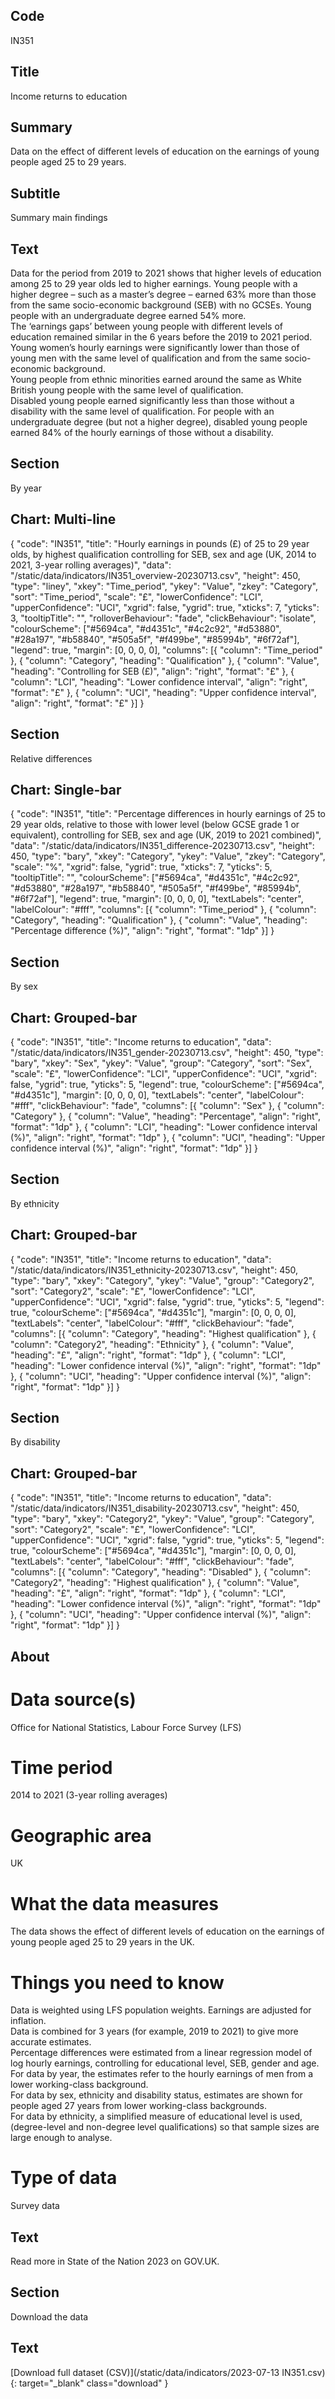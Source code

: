 ## Code
IN351

## Title
Income returns to education

## Summary
Data on the effect of different levels of education on the earnings of young people aged 25 to 29 years.

## Subtitle
Summary main findings

## Text
Data for the period from 2019 to 2021 shows that higher levels of education among 25 to 29 year olds led to higher earnings. Young people with a higher degree – such as a master’s degree – earned 63% more than those from the same socio-economic background (SEB) with no GCSEs. Young people with an undergraduate degree earned 54% more.
<br>
The ‘earnings gaps’ between young people with different levels of education remained similar in the 6 years before the 2019 to 2021 period. 
<br>
Young women’s hourly earnings were significantly lower than those of young men with the same level of qualification and from the same socio-economic background.
<br>
Young people from ethnic minorities earned around the same as White British young people with the same level of qualification.
<br>
Disabled young people earned significantly less than those without a disability with the same level of qualification. For people with an undergraduate degree (but not a higher degree), disabled young people earned 84% of the hourly earnings of those without a disability.

## Section
By year

## Chart: Multi-line
{
    "code": "IN351",
    "title": "Hourly earnings in pounds (£) of 25 to 29 year olds, by highest qualification controlling for SEB, sex and age (UK, 2014 to 2021, 3-year rolling averages)",
    "data": "/static/data/indicators/IN351_overview-20230713.csv",
    "height": 450,
    "type": "liney",
    "xkey": "Time_period",
    "ykey": "Value",
    "zkey": "Category",
    "sort": "Time_period",
    "scale": "£",
    "lowerConfidence": "LCI",
    "upperConfidence": "UCI",
    "xgrid": false,
    "ygrid": true,
    "xticks": 7,
    "yticks": 3,
    "tooltipTitle": "",
    "rolloverBehaviour": "fade",
    "clickBehaviour": "isolate",
    "colourScheme": ["#5694ca", "#d4351c", "#4c2c92", "#d53880", "#28a197", "#b58840", "#505a5f", "#f499be", "#85994b", "#6f72af"],
    "legend": true,
    "margin": [0, 0, 0, 0],
    "columns": [{
        "column": "Time_period"
    }, {
        "column": "Category",
        "heading": "Qualification"
    }, {
        "column": "Value",
        "heading": "Controlling for SEB (£)",
        "align": "right",
        "format": "£"
    }, {
        "column": "LCI",
        "heading": "Lower confidence interval",
        "align": "right",
        "format": "£"
    }, {
        "column": "UCI",
        "heading": "Upper confidence interval",
        "align": "right",
        "format": "£"
    }]
}

## Section
Relative differences

## Chart: Single-bar
{
    "code": "IN351",
    "title": "Percentage differences in hourly earnings of 25 to 29 year olds, relative to those with lower level (below GCSE grade 1 or equivalent), controlling for SEB, sex and age (UK, 2019 to 2021 combined)",
    "data": "/static/data/indicators/IN351_difference-20230713.csv",
    "height": 450,
    "type": "bary",
    "xkey": "Category",
    "ykey": "Value",
    "zkey": "Category",
    "scale": "%",
    "xgrid": false,
    "ygrid": true,
    "xticks": 7,
    "yticks": 5,
    "tooltipTitle": "",
    "colourScheme": ["#5694ca", "#d4351c", "#4c2c92", "#d53880", "#28a197", "#b58840", "#505a5f", "#f499be", "#85994b", "#6f72af"],
    "legend": true,
    "margin": [0, 0, 0, 0],
    "textLabels": "center",
    "labelColour": "#fff",
    "columns": [{
        "column": "Time_period"
    }, {
        "column": "Category",
        "heading": "Qualification"
    }, {
        "column": "Value",
        "heading": "Percentage difference (%)",
        "align": "right",
        "format": "1dp"
    }]
}

## Section
By sex

## Chart: Grouped-bar
{ "code": "IN351", "title": "Income returns to education", "data": "/static/data/indicators/IN351_gender-20230713.csv", "height": 450, "type": "bary", "xkey": "Sex", "ykey": "Value", "group": "Category", "sort": "Sex", "scale": "£", "lowerConfidence": "LCI", "upperConfidence": "UCI", "xgrid": false, "ygrid": true, "yticks": 5, "legend": true, "colourScheme": ["#5694ca", "#d4351c"], "margin": [0, 0, 0, 0], "textLabels": "center", "labelColour": "#fff", "clickBehaviour": "fade", "columns": [{ "column": "Sex" }, { "column": "Category" }, { "column": "Value", "heading": "Percentage", "align": "right", "format": "1dp" }, { "column": "LCI", "heading": "Lower confidence interval (%)", "align": "right", "format": "1dp" }, { "column": "UCI", "heading": "Upper confidence interval (%)", "align": "right", "format": "1dp" }] }

## Section
By ethnicity

## Chart: Grouped-bar
{ "code": "IN351", "title": "Income returns to education", "data": "/static/data/indicators/IN351_ethnicity-20230713.csv", "height": 450, "type": "bary", "xkey": "Category", "ykey": "Value", "group": "Category2", "sort": "Category2", "scale": "£", "lowerConfidence": "LCI", "upperConfidence": "UCI", "xgrid": false, "ygrid": true, "yticks": 5, "legend": true, "colourScheme": ["#5694ca", "#d4351c"], "margin": [0, 0, 0, 0], "textLabels": "center", "labelColour": "#fff", "clickBehaviour": "fade", "columns": [{ "column": "Category", "heading": "Highest qualification" }, { "column": "Category2", "heading": "Ethnicity" }, { "column": "Value", "heading": "£", "align": "right", "format": "1dp" }, { "column": "LCI", "heading": "Lower confidence interval (%)", "align": "right", "format": "1dp" }, { "column": "UCI", "heading": "Upper confidence interval (%)", "align": "right", "format": "1dp" }] }

## Section
By disability

## Chart: Grouped-bar
{ "code": "IN351", "title": "Income returns to education", "data": "/static/data/indicators/IN351_disability-20230713.csv", "height": 450, "type": "bary", "xkey": "Category2", "ykey": "Value", "group": "Category", "sort": "Category2", "scale": "£", "lowerConfidence": "LCI", "upperConfidence": "UCI", "xgrid": false, "ygrid": true, "yticks": 5, "legend": true, "colourScheme": ["#5694ca", "#d4351c"], "margin": [0, 0, 0, 0], "textLabels": "center", "labelColour": "#fff", "clickBehaviour": "fade", "columns": [{ "column": "Category", "heading": "Disabled" }, { "column": "Category2", "heading": "Highest qualification" }, { "column": "Value", "heading": "£", "align": "right", "format": "1dp" }, { "column": "LCI", "heading": "Lower confidence interval (%)", "align": "right", "format": "1dp" }, { "column": "UCI", "heading": "Upper confidence interval (%)", "align": "right", "format": "1dp" }] }

## About
# Data source(s)
Office for National Statistics, Labour Force Survey (LFS)

# Time period
2014 to 2021 (3-year rolling averages)

# Geographic area
UK

# What the data measures
The data shows the effect of different levels of education on the earnings of young people aged 25 to 29 years in the UK.

# Things you need to know
Data is weighted using LFS population weights. Earnings are adjusted for inflation.
<br>
Data is combined for 3 years (for example, 2019 to 2021) to give more accurate estimates.
<br>
Percentage differences were estimated from a linear regression model of log hourly earnings, controlling for educational level, SEB, gender and age. 
<br>
For data by year, the estimates refer to the hourly earnings of men from a lower working-class background. 
<br>
For data by sex, ethnicity and disability status, estimates are shown for people aged 27 years from lower working-class backgrounds. 
<br>
For data by ethnicity, a simplified measure of educational level is used, (degree-level and non-degree level qualifications) so that sample sizes are large enough to analyse.

# Type of data
Survey data

## Text
Read more in State of the Nation 2023 on GOV.UK.

## Section
Download the data

## Text
[Download full dataset (CSV)](/static/data/indicators/2023-07-13 IN351.csv){: target="_blank" class="download" }
